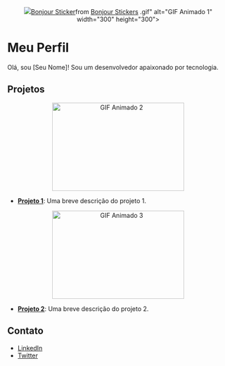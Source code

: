 <p align="center">
  <img src="<div class="tenor-gif-embed" data-postid="26260136" data-share-method="host" data-aspect-ratio="1.01266" data-width="100%"><a href="https://tenor.com/view/bonjour-gif-26260136">Bonjour Sticker</a>from <a href="https://tenor.com/search/bonjour-stickers">Bonjour Stickers</a></div> <script type="text/javascript" async src="https://tenor.com/embed.js"></script>.gif" alt="GIF Animado 1" width="300" height="300">
</p>

# Meu Perfil

Olá, sou [Seu Nome]! Sou um desenvolvedor apaixonado por tecnologia.

## Projetos

<p align="center">
  <img src="link-para-gif-2.gif" alt="GIF Animado 2" width="300" height="200">
</p>

- [**Projeto 1**](link-para-o-projeto-1): Uma breve descrição do projeto 1.

<p align="center">
  <img src="link-para-gif-3.gif" alt="GIF Animado 3" width="300" height="200">
</p>

- [**Projeto 2**](link-para-o-projeto-2): Uma breve descrição do projeto 2.

## Contato

- [LinkedIn](link-para-o-seu-linkedin)
- [Twitter](link-para-o-seu-twitter)
